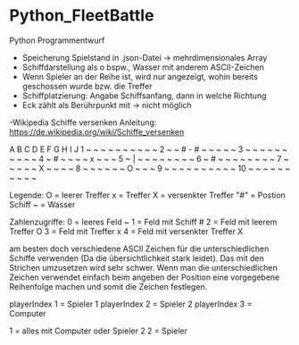 # Python_FleetBattle
Python Programmentwurf

- Speicherung Spielstand in .json-Datei -> mehrdimensionales Array
- Schiffdarstellung als o bspw., Wasser mit anderem ASCII-Zeichen
- Wenn Spieler an der Reihe ist, wird nur angezeigt, wohin bereits geschossen wurde bzw. die Treffer 
- Schiffplatzierung: Angabe Schiffsanfang, dann in welche Richtung 
- Eck zählt als Berührpunkt mit -> nicht möglich 


-Wikipedia Schiffe versenken Anleitung:
    https://de.wikipedia.org/wiki/Schiffe_versenken


   A  B  C  D  E  F  G  H  I  J
1  ~  ~  ~  ~  ~  ~  ~  ~  ~  ~
2  ~  ~  #  -  #  ~  ~  ~  ~  ~
3  ~  ~  ~  ~  ~  ~  ~  ~  ~  ~
4  ~  #  ~  ~  ~  ~  x  ~  ~  ~
5  ~  |  ~  ~  ~  ~  ~  ~  ~  ~
6  ~  #  ~  ~  ~  ~  ~  ~  ~  ~
7  ~  ~  ~  ~  ~  X  ~  ~  ~  ~
8  ~  ~  ~  ~  ~  ~  O  ~  ~  ~
9  ~  ~  ~  ~  ~  ~  ~  ~  ~  ~
10 ~  ~  ~  ~  ~  ~  ~  ~  ~  ~


Legende:
O = leerer Treffer
x = Treffer
X = versenkter Treffer
"#" = Postion Schiff
~ = Wasser

Zahlenzugriffe:
0 = leeres Feld ~
1 = Feld mit Schiff #
2 = Feld mit leerem Treffer O
3 = Feld mit Treffer x
4 = Feld mit versenkter Treffer X


am besten doch verschiedene ASCII Zeichen für die unterschiedlichen Schiffe verwenden (Da die übersichtlichkeit stark leidet). Das mit den Strichen umzusetzen wird sehr schwer. Wenn man die unterschiedlichen Zeichen verwendet einfach beim angeben der Position eine vorgegebene Reihenfolge machen und somit die Zeichen festlegen.

playerIndex 1 = Spieler 1
playerIndex 2 = Spieler 2
playerIndex 3 = Computer

1 = alles mit Computer oder Spieler 2
2 = Spieler